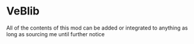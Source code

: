 # VeBlib

All of the contents of this mod can be added or integrated to anything as long as sourcing me until further notice
